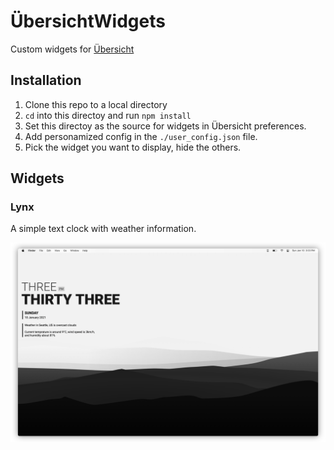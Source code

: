 # ÜbersichtWidgets

Custom widgets for [Übersicht](https://tracesof.net/uebersicht/)

## Installation

1. Clone this repo to a local directory
2. `cd` into this directoy and run `npm install`
3. Set this directoy as the source for widgets in Übersicht preferences.
4. Add personamized config in the `./user_config.json` file. 
5. Pick the widget you want to display, hide the others.

## Widgets 

### Lynx

A simple text clock with weather information.

![](./repo_resources/lynx.png)
